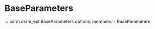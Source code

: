 # BaseParameters
::: osrm.osrm_ext.BaseParameters
    options:
      members:
        - BaseParameters
        